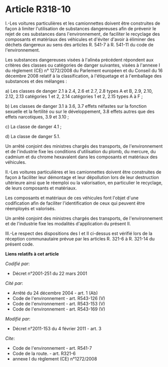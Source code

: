 # Article R318-10

I.-Les voitures particulières et les camionnettes doivent être construites de façon à limiter l'utilisation de substances
dangereuses afin de prévenir le rejet de ces substances dans l'environnement, de faciliter le recyclage des composants et
matériaux des véhicules et d'éviter d'avoir à éliminer des déchets dangereux au sens des articles R. 541-7 à R. 541-11 du
code de l'environnement. 

Les substances dangereuses visées à l'alinéa précédent répondent aux critères des classes ou catégories de danger suivantes,
visées à l'annexe I du règlement (CE) n° 1272/2008 du Parlement européen et du Conseil du 16 décembre 2008 relatif à la
classification, à l'étiquetage et à l'emballage des substances et des mélanges : 

a) Les classes de danger 2.1 à 2.4, 2.6 et 2.7, 2.8 types A et B, 2.9, 2.10, 2.12, 2.13 catégories 1 et 2, 2.14 catégories 1
et 2, 2.15 types A à F ; 

b) Les classes de danger 3.1 à 3.6, 3.7 effets néfastes sur la fonction sexuelle et la fertilité ou sur le développement, 3.8
effets autres que des effets narcotiques, 3.9 et 3.10 ; 

c) La classe de danger 4.1 ; 

d) La classe de danger 5.1. 

Un arrêté conjoint des ministres chargés des transports, de l'environnement et de l'industrie fixe les conditions
d'utilisation du plomb, du mercure, du cadmium et du chrome hexavalent dans les composants et matériaux des véhicules. 

II.-Les voitures particulières et les camionnettes doivent être construites de façon à faciliter leur démontage et leur
dépollution lors de leur destruction ultérieure ainsi que le réemploi ou la valorisation, en particulier le recyclage, de
leurs composants et matériaux. 

Les composants et matériaux de ces véhicules font l'objet d'une codification afin de faciliter l'identification de ceux qui
peuvent être réemployés et valorisés. 

Un arrêté conjoint des ministres chargés des transports, de l'environnement et de l'industrie fixe les modalités
d'application du présent II. 

III.-Le respect des dispositions des I et II ci-dessus est vérifié lors de la réception communautaire prévue par les articles
R. 321-6 à R. 321-14 du présent code.

**Liens relatifs à cet article**

_Codifié par_:

  - Décret n°2001-251 du 22 mars 2001

_Cité par_:

  - Arrêté du 24 décembre 2004 - art. 1 (Ab)
  - Code de l'environnement - art. R543-126 (V)
  - Code de l'environnement - art. R543-153 (V)
  - Code de l'environnement - art. R543-169 (V)

_Modifié par_:

  - Décret n°2011-153 du 4 février 2011 - art. 3

_Cite_:

  - Code de l'environnement - art. R541-7
  - Code de la route. - art. R321-6
  - annexe I du règlement (CE) n°1272/2008
